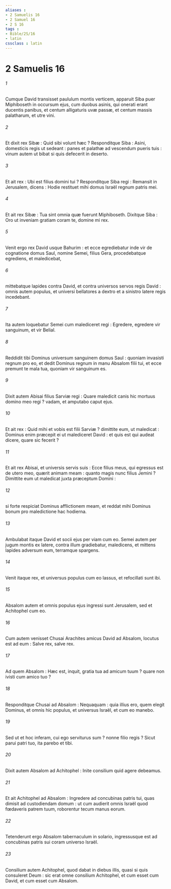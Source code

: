 ```yaml
---
aliases : 
- 2 Samuelis 16
- 2 Samuel 16
- 2 S 16
tags : 
- Bible/2S/16
- latin
cssclass : latin
---
```


# 2 Samuelis 16

###### 1
Cumque David transisset paululum montis verticem, apparuit Siba puer Miphiboseth in occursum ejus, cum duobus asinis, qui onerati erant ducentis panibus, et centum alligaturis uvæ passæ, et centum massis palatharum, et utre vini.
###### 2
Et dixit rex Sibæ : Quid sibi volunt hæc ? Responditque Siba : Asini, domesticis regis ut sedeant : panes et palathæ ad vescendum pueris tuis : vinum autem ut bibat si quis defecerit in deserto.
###### 3
Et ait rex : Ubi est filius domini tui ? Responditque Siba regi : Remansit in Jerusalem, dicens : Hodie restituet mihi domus Israël regnum patris mei.
###### 4
Et ait rex Sibæ : Tua sint omnia quæ fuerunt Miphiboseth. Dixitque Siba : Oro ut inveniam gratiam coram te, domine mi rex.
###### 5
Venit ergo rex David usque Bahurim : et ecce egrediebatur inde vir de cognatione domus Saul, nomine Semei, filius Gera, procedebatque egrediens, et maledicebat,
###### 6
mittebatque lapides contra David, et contra universos servos regis David : omnis autem populus, et universi bellatores a dextro et a sinistro latere regis incedebant.
###### 7
Ita autem loquebatur Semei cum malediceret regi : Egredere, egredere vir sanguinum, et vir Belial.
###### 8
Reddidit tibi Dominus universum sanguinem domus Saul : quoniam invasisti regnum pro eo, et dedit Dominus regnum in manu Absalom filii tui, et ecce premunt te mala tua, quoniam vir sanguinum es.
###### 9
Dixit autem Abisai filius Sarviæ regi : Quare maledicit canis hic mortuus domino meo regi ? vadam, et amputabo caput ejus.
###### 10
Et ait rex : Quid mihi et vobis est filii Sarviæ ? dimittite eum, ut maledicat : Dominus enim præcepit ei ut malediceret David : et quis est qui audeat dicere, quare sic fecerit ?
###### 11
Et ait rex Abisai, et universis servis suis : Ecce filius meus, qui egressus est de utero meo, quærit animam meam : quanto magis nunc filius Jemini ? Dimittite eum ut maledicat juxta præceptum Domini :
###### 12
si forte respiciat Dominus afflictionem meam, et reddat mihi Dominus bonum pro maledictione hac hodierna.
###### 13
Ambulabat itaque David et socii ejus per viam cum eo. Semei autem per jugum montis ex latere, contra illum gradiebatur, maledicens, et mittens lapides adversum eum, terramque spargens.
###### 14
Venit itaque rex, et universus populus cum eo lassus, et refocillati sunt ibi.
###### 15
Absalom autem et omnis populus ejus ingressi sunt Jerusalem, sed et Achitophel cum eo.
###### 16
Cum autem venisset Chusai Arachites amicus David ad Absalom, locutus est ad eum : Salve rex, salve rex.
###### 17
Ad quem Absalom : Hæc est, inquit, gratia tua ad amicum tuum ? quare non ivisti cum amico tuo ?
###### 18
Responditque Chusai ad Absalom : Nequaquam : quia illius ero, quem elegit Dominus, et omnis hic populus, et universus Israël, et cum eo manebo.
###### 19
Sed ut et hoc inferam, cui ego serviturus sum ? nonne filio regis ? Sicut parui patri tuo, ita parebo et tibi.
###### 20
Dixit autem Absalom ad Achitophel : Inite consilium quid agere debeamus.
###### 21
Et ait Achitophel ad Absalom : Ingredere ad concubinas patris tui, quas dimisit ad custodiendam domum : ut cum audierit omnis Israël quod fœdaveris patrem tuum, roborentur tecum manus eorum.
###### 22
Tetenderunt ergo Absalom tabernaculum in solario, ingressusque est ad concubinas patris sui coram universo Israël.
###### 23
Consilium autem Achitophel, quod dabat in diebus illis, quasi si quis consuleret Deum : sic erat omne consilium Achitophel, et cum esset cum David, et cum esset cum Absalom.
